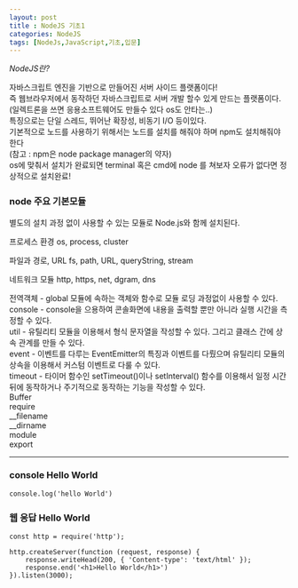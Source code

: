 ```yaml
---
layout: post
title : NodeJS 기초1
categories: NodeJS
tags: [NodeJs,JavaScript,기초,입문]
---
```

*NodeJS란?*

자바스크립트 엔진을 기반으로 만들어진 서버 사이드 플랫폼이다!  
즉 웹브라우저에서 동작하던 자바스크립트로 서버 개발 할수 있게 만드는 플랫폼이다.  
(일렉트론을 쓰면 응용소프트웨어도 만들수 있다 os도 안타는..)  
특징으로는 단일 스레드, 뛰어난 확장성, 비동기 I/O 등이있다.  
기본적으로 노드를 사용하기 위해서는 노드를 설치를 해줘야 하며 npm도 설치해줘야 한다   
(참고 : npm은 node package manager의 약자)  
os에 맞춰서 설치가 완료되면 terminal 혹은 cmd에 node 를 쳐보자 오류가 없다면 정상적으로 설치완료!

### node 주요 기본모듈
별도의 설치 과정 없이 사용할 수 있는 모듈로 Node.js와 함께 설치된다. 

프로세스 환경
os, process, cluster

파일과 경로, URL
fs, path, URL, queryString, stream

네트워크 모듈
http, https, net, dgram, dns 

전역객체 - global 모듈에 속하는 객체와 함수로 모듈 로딩 과정없이 사용할 수 있다.   
console - console을 으용하여 콘솔화면에 내용을 출력할 뿐만 아니라 실행 시간을 측정할 수 있다.   
util    - 유틸리티 모듈을 이용해서 형식 문자열을 작성할 수 있다. 그리고 클래스 간에 상속 관계를 만들 수 있다.   
event   - 이벤트를 다루는 EventEmitter의 특징과 이벤트를 다뤘으며 유틸리티 모듈의 상속을 이용해서 커스텀 이벤트로 다룰 수 있다.   
timeout - 타이머 함수인 setTimeout()이나 setInterval() 함수를 이용해서 일정 시간 뒤에 동작하거나 주기적으로 동작하는 기능을 작성할 수 있다.   
Buffer   
require   
__filename   
__dirname   
module   
export   

---
### console Hello World
    console.log('hello World')

### 웹 응답 Hello World 
    const http = require('http');

    http.createServer(function (request, response) {
        response.writeHead(200, { 'Content-type': 'text/html' });
        response.end('<h1>Hello World</h1>')
    }).listen(3000);